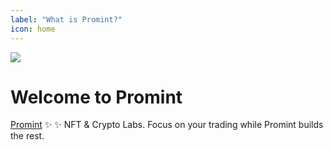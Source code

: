 ```yaml
---
label: "What is Promint?"
icon: home
---
```

![](/static/headers/promint-banner.png)

# Welcome to Promint

[Promint](https://Promint.cc/) :sparkles: :sparkles: NFT & Crypto Labs. Focus on your trading while Promint builds the rest.

